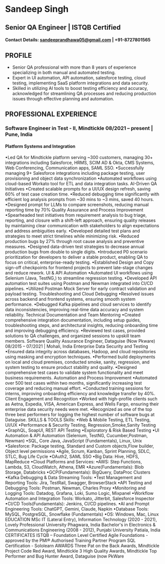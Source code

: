 # Sandeep Singh
## Senior QA Engineer | ISTQB Certified

#### Contact Details: sandeeprandhawa05@gmail.com | +91-8727801565



## PROFILE
- Senior QA professional with more than 8 years of experience specializing in both manual and automated testing.
- Expert in UI automation, API automation, salesforce testing, cloud testing, implementing SaaS platform integrations and
data security.
- Skilled in utilizing AI tools to boost testing efficiency and accuracy, acknowledged for streamlining QA processes and reducing
production issues through effective planning and automation.


## PROFESSIONAL EXPERIENCE

### Software Engineer in Test - II, Mindtickle 08/2021 – present | Pune, India
#### Platform Systems and Integration
•Led QA for Mindtickle platform serving ~300 customers, managing 30+ integrations including Salesforce, HRMS, SCIM AD & Okta,
CMS Systems, Web Conferencing, Communication apps, SAML SSO.
•Successfully managing 9+ Salesforce integrations including package testing, user provisioning and object data synchronization
•Automated workflows using cloud-based Workato tool for ETL and data integration tasks.
AI-Driven QA Initiatives
•Created scalable prompts for a UI/UX design refresh, saving 60% of test case creation time.
•Reduced debugging time significantly with efficient log analysis prompts from ~30 mins to ~3 mins, saved 40 hours.
•Designed prompt for LLMs to compare screenshots, reducing manual reporting time by 70%
Quality Assurance and Process Improvement
•Spearheaded test initiatives from requirement analysis to bug triage, reporting, and closure with a shift-left approach, ensuring
quality releases by maintaining clear communication with stakeholders to align expectations and address ambiguities early.
•Developed detailed test plans and strategies to meet strict timelines while minimizing risk.
•Reduced production bugs by 27% through root cause analysis and preventive measures.
•Designed data-driven test strategies to decrease annual production bugs from double to single digits.
•Introduced P0 scenario prioritization for developers to deliver a stable product, enabling QA to focus on critical, enterprise-ready
testing.
•Established Design and Copy sign-off checkpoints for frontend projects to prevent late-stage changes and reduce rework.
UI & API Automation
•Automated UI workflows using Selenium (Java, TestNG,) to streamline regression testing.
•Developed API automation test suites using Postman and Newman integrated into CI/CD pipelines.
•Utilized Postman Mock Server for early contract validation and payload testing.
Troubleshooting and Cloud Debugging
•Resolved issues across backend and frontend systems, ensuring smooth system performance.
•Debugged Kafka pipelines and cloud services to identify data inconsistencies, improving real-time data accuracy and system
reliability.
Technical Documentation and Team Mentoring
•Created comprehensive integration documentation, including setup guides, troubleshooting steps, and architectural insights,
reducing onboarding time and improving debugging efficiency.
•Reviewed test cases, provided solutions to QA challenges, and organized sessions to upskill team members.
Software Quality Assurance Engineer, Dataguise (Now Pkware) 08/2015 – 07/2021 | Mohali, India
Enterprise Data Security and Testing
•Ensured data integrity across databases, Hadoop, and cloud repositories using masking and encryption techniques.
•Performed build deployments on local and cloud premises, conducted smoke, sanity, regression, and system testing to ensure
product stability and quality.
•Designed comprehensive test cases to validate system functionality and meet business requirements.
Automation and Process Improvement
•Automated over 500 test cases within two months, significantly increasing test coverage and reducing manual effort.
•Conducted training sessions for interns, improving onboarding efficiency and knowledge transfer by 40%.
Client Engagement and Recognition
•Worked with high-profile clients such as Aetna, Expedia, VISA, American Express, and Wells Fargo, ensuring their enterprise data
security needs were met.
•Recognized as one of the top three best performers for logging the highest number of software bugs at Dataguise.
SKILLS & TOOLS
Skills:
•Web & Mobile Testing, ETL Testing, UI/UX
•Performance & Security Testing, Regression,Smoke,Sanity Testing
•GraphQL, SoapUI, REST API Testing
•Exploratory & Risk Based Testing
•UI Automation & API Automation (Selenium, TestNG, Cucumber,Postman, Newman)
•SQL, Core Java, JavaScript (Fundamentals), Linux, Unix
•Salesforce: Package testing, Standard and Custom objects,Flow builder, Object level permissions
•Agile, Scrum, Kanban, Sprint Planning, SDLC, STLC, Bug Life Cycle
•OAuth2, SAML SSO
•Big Data: Hive, HDFS, MapReduce
•Cloud Platforms and Services:
•AWS: Step Functions, Lambda, S3, CloudWatch, Athena, EMR
•Azure(Fundamentals): Blob Storage, Databricks
•GCP(Fundamentals): BigQuery, DataProc Clusters
•Kafka Debugging & Data Streaming
Tools:
•Test Management and Reporting Tools: Jira, TestRail, Swagger, BrowserStack
•API Testing and Debugging Tools: Postman, Newman, Charles Proxy
•Monitoring and Logging Tools: Datadog, Grafana, Loki, Sumo Logic, Mixpanel
•Workflow Automation and Integration Tools: Workato, Jitterbit, Salesforce Inspector
•CI/CD Tools(Fundamentals): Jenkins, CI/CD pipelines.
•AI and Prompt Engineering Tools: ChatGPT, Gemini, Claude, Napkin
•Database Tools: MySQL, PostgreSQL, Snowflake (Fundamentals)
•OS: Windows, Mac, Linux
EDUCATION
MSc IT (Lateral Entry), Information Technology (2020 - 2021),
Lovely Professional University
Phagwara, India
Bachelor's in Electronics & Communications Engineering (2008 -
2012), Punjabi University
Patiala, India
CERTIFICATES
ISTQB – Foundation Level Certified Agile Foundations -
approved by the PMI® Authorised
Training Partner Program
SQL Certification - Sololearn
AWARDS
Three Pat on the Back Awards, Mindtickle
Project Code Red Award, Mindtickle
3 High Quality Awards, Mindtickle
Top Performer and Bug Hunter Award, Dataguise (now PkWare
